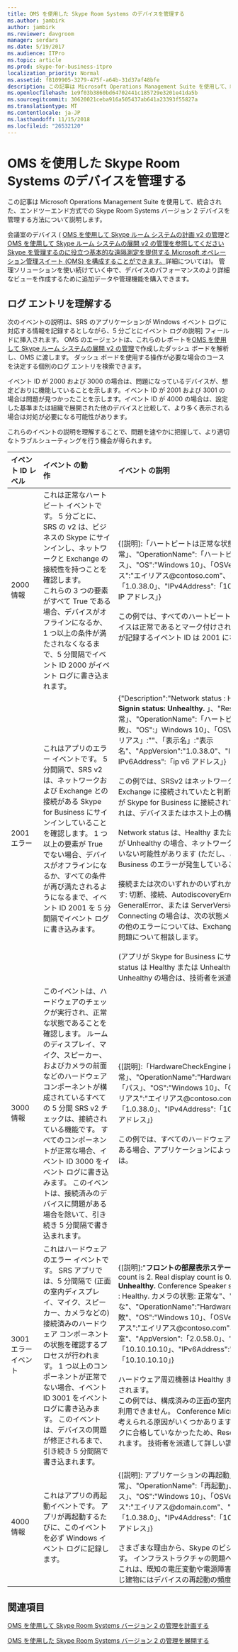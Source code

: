 ```yaml
---
title: OMS を使用した Skype Room Systems のデバイスを管理する
ms.author: jambirk
author: jambirk
ms.reviewer: davgroom
manager: serdars
ms.date: 5/19/2017
ms.audience: ITPro
ms.topic: article
ms.prod: skype-for-business-itpro
localization_priority: Normal
ms.assetid: f8109905-3279-475f-a64b-31d37af48bfe
description: この記事は Microsoft Operations Management Suite を使用して、統合された、エンドツーエンド方式での Skype Room Systems バージョン 2 デバイスを管理する方法について説明します。
ms.openlocfilehash: 1e9f03b3860bd64702441c185729e3201e41da5b
ms.sourcegitcommit: 30620021ceba916a505437ab641a23393f55827a
ms.translationtype: MT
ms.contentlocale: ja-JP
ms.lasthandoff: 11/15/2018
ms.locfileid: "26532120"
---
```

# <a name="manage-skype-room-systems-v2-devices-with-oms"></a>OMS を使用した Skype Room Systems のデバイスを管理する

この記事は Microsoft Operations Management Suite を使用して、統合された、エンドツーエンド方式での Skype Room Systems バージョン 2 デバイスを管理する方法について説明します。

会議室のデバイス ( [OMS を使用して Skype ルーム システムの計画 v2 の管理](../../plan-your-deployment/clients-and-devices/oms-management.md)と[OMS を使用して Skype ルーム システムの展開 v2 の管理を参照してください Skype を管理するのに役立つ基本的な遠隔測定を提供する Microsoft オペレーション管理スイート (OMS) を構成することができます。](../../deploy/deploy-clients/with-oms.md)詳細については)。 管理ソリューションを使い続けていく中で、デバイスのパフォーマンスのより詳細なビューを作成するために追加データや管理機能を購入できます。

## <a name="understand-the-log-entries"></a>ログ エントリを理解する

次のイベントの説明は、SRS のアプリケーションが Windows イベント ログに対応する情報を記録するとしながら、5 分ごとにイベント ログの説明] フィールドに挿入されます。 OMS のエージェントは、これらのレポートを[OMS を使用して Skype ルーム システムの展開 v2 の管理](../../deploy/deploy-clients/with-oms.md)で作成したダッシュ ボードを解析し、OMS に渡します。 ダッシュ ボードを使用する操作が必要な場合のコースを決定する個別のログ エントリを検索できます。 

イベント ID が 2000 および 3000 の場合は、問題になっているデバイスが、想定どおりに機能していることを示します。イベント ID が 2001 および 3001 の場合は問題が見つかったことを示します。イベント ID が 4000 の場合は、設定した基準または組織で展開された他のデバイスと比較して、より多く表示される場合は対処が必要になる可能性があります。

これらのイベントの説明を理解することで、問題を速やかに把握して、より適切なトラブルシューティングを行う機会が得られます。

| イベント&nbsp;ID&nbsp;レベル|イベント&nbsp;の動作&nbsp;&nbsp;&nbsp;&nbsp;&nbsp;&nbsp;&nbsp;&nbsp;&nbsp;&nbsp;&nbsp;&nbsp;&nbsp;&nbsp;&nbsp;&nbsp;&nbsp;&nbsp;&nbsp;&nbsp;&nbsp;&nbsp;&nbsp;&nbsp;&nbsp;&nbsp;&nbsp;&nbsp;&nbsp;&nbsp;&nbsp;&nbsp;|イベント&nbsp;の説明&nbsp;&nbsp;&nbsp;&nbsp;&nbsp;&nbsp;&nbsp;&nbsp;&nbsp;&nbsp;&nbsp;&nbsp;&nbsp;&nbsp;&nbsp;&nbsp;&nbsp;&nbsp;&nbsp;&nbsp;&nbsp;&nbsp;&nbsp;&nbsp;&nbsp;&nbsp;&nbsp;&nbsp;&nbsp;&nbsp;&nbsp;&nbsp;|
|:---    |:---   |:---  |
| 2000  <br> 情報 | これは正常なハートビート イベントです。 5 分ごとに、SRS の v2 は、ビジネスの Skype にサインインし、ネットワークと Exchange の接続性を持つことを確認します。 <br> これらの 3 つの要素がすべて True である場合、デバイスがオフラインになるか、1 つ以上の条件が満たされなくなるまで、5 分間隔でイベント ID 2000 がイベント ログに書き込まれます。 | {[説明]:「ハートビートは正常な状態」、"ResourceState":「正常」、"OperationName":「ハートビート」、"OperationResult":「パス」、"OS":"Windows 10」、「OSVersion」:"10.0.14393.693"、"エイリアス":"エイリアス<span></span>@contoso.com"、"表示名":"表示名"、"AppVersion":「1.0.38.0」、"IPv4Address":「10.10.10.10」、"IPv6Address":「v6 の IP アドレス」} <br><br> この例では、すべてのハートビートの条件が満たされていて、SRS v2 デバイスは正常であるとマーク付けされています。エラーがある場合は、アプリが記録するイベント ID は 2001 になります。 |
| 2001  <br> エラー | これはアプリのエラー イベントです。 5 分間隔で、SRS v2 は、ネットワークおよび Exchange との接続がある Skype for Business にサインインしていることを確認します。 1 つ以上の要素が True でない場合、デバイスがオフラインになるか、すべての条件が再び満たされるようになるまで、イベント ID 2001 を 5 分間隔でイベント ログに書き込みます。  | {"Description":"Network status : Healthy. Exchange status : Connected. **Signin status: Unhealthy.** 」、"ResourceState":「異常」、"OperationName":「ハートビート」、"OperationResult":「失敗」、"OS":」Windows 10」、「OSVersion」:「10.0.14393.693」、「エイリアス」:""、「表示名」:"表示名"、"AppVersion":"1.0.38.0"、"IPv4Address":"10.10.10.10」、」IPv6Address":「ip v6 アドレス」} <br><br>  この例では、SRSv2 はネットワーク接続が正常であり、アプリが Exchange に接続されていたと判断していますが、太字表記の部分でアプリが Skype for Business に接続されていなかったことが示されています。 これは、デバイスまたはホスト上の構成の問題である可能性があります。  <br> <br> Network status は、Healthy または Unhealthy と表示されます。この状態が Unhealthy の場合、ネットワークの問題があるかデバイスが接続されていない可能性があります (ただし、この場合は Exchange および Skype for Business のエラーが発生していることが考えられます)。<br><br> 接続または次のいずれかのいずれかとして Exchange の状態が表示されます: 切断、接続、AutodiscoveryError (最もよく見られるエラー)、GeneralError、または ServerVersionNotSupported。 この状態が Connecting の場合は、次の状態メッセージが送信されるまで待機して、その他のエラーについては、Exchange の問題解決の経験がある管理者にその問題について相談します。  <br><br>  (アプリが Skype for Business にサインインしていることを示す) Signin status は Healthy または Unhealthy と表示されます。この状態が Unhealthy の場合は、技術者を派遣して詳しい調査を行ってください。 |
| 3000  <br> 情報 | このイベントは、ハードウェアのチェックが実行され、正常な状態であることを確認します。 ルームのディスプレイ、マイク、スピーカー、およびカメラの前面などのハードウェア コンポーネントが構成されているすべての 5 分間 SRS v2 チェックは、接続されている機能です。 すべてのコンポーネントが正常な場合、イベント ID 3000 をイベント ログに書き込みます。 このイベントは、接続済みのデバイスに問題がある場合を除いて、引き続き 5 分間隔で書き込まれます。  <br> | {[説明]:「HardwareCheckEngine は正常な状態」、"ResourceState":「正常」、"OperationName":"HardwareCheckEngine"、"OperationResult":「パス」、"OS":"Windows 10」、「OSVersion」:"10.0.14393.693"、"エイリアス":"エイリアス<span></span>@contoso.com"、"表示名":「表示名」、"AppVersion":「1.0.38.0」、"IPv4Address":「10.10.10.10」、"IPv6Address":「ip v6 アドレス」}  <br><br> この例では、すべてのハードウェア チェックに合格しています。 エラーがある場合、アプリケーションによってイベント ID 3001 が代わりに記録は。 |
| 3001  <br> エラー イベント  | これはハードウェアのエラー イベントです。 SRS アプリでは、5 分間隔で (正面の室内ディスプレイ、マイク、スピーカー、カメラなどの) 接続済みのハードウェア コンポーネントの状態を確認するプロセスが行われます。 1 つ以上のコンポーネントが正常でない場合、イベント ID 3001 をイベント ログに書き込みます。 このイベントは、デバイスの問題が修正されるまで、引き続き 5 分間隔で書き込まれます。   | {[説明]:"**フロントの部屋表示ステータス: 問題がある**。 Configured display count is 2. Real display count is 0. **Conference Microphone status : Unhealthy.** Conference Speaker status : Healthy. Default Speaker status : Healthy. カメラの状態: 正常な"、"ResourceState":"異常な"、"OperationName":"HardwareCheckEngine"、"OperationResult":"失敗"、"OS":"Windows 10」、「OSVersion」:"10.0.14393.1198"、"エイリアス":"エイリアス<span></span>@contoso.com"、"表示名":"ヨセミテ。会議室"、"AppVersion":「2.0.58.0」、"IPv4Address":「10.10.10.10」、"IPv6Address":"IPv6Address"、"IPv4Address2":「10.10.10.10」} <br><br>  ハードウェア周辺機器は Healthy または Unhealthy のいずれかとして表示されます。 <br> この例では、構成済みの正面の室内ディスプレイが 2 つあり、現在いずれも利用できません。 Conference Microphone status が Unhealthy ですが、考えられる原因がいくつかあります。 少なくとも 1 つのリソースがチェックに合格していなかったため、ResourceState が Unhealthy として表示されます。 技術者を派遣して詳しい調査を行ってください。 |
| 4000  <br> 情報  <br> | これはアプリの再起動イベントです。 アプリが再起動するたびに、このイベントを必ず Windows イベント ログに記録します。  <br> | {[説明]: アプリケーションの再起動」、「ResourceState」:「正常」、"OperationName":「再起動」、"OperationResult":「パス」、"OS":"Windows 10」、「OSVersion」:"10.0.14393.693"、"エイリアス":"エイリアス<span></span>@domain.com"、"表示名":「表示名」、"AppVersion":「1.0.38.0」、"IPv4Address":「10.10.10.10」、"IPv6Address":「ip v6 アドレス」} <br><br> さまざまな理由から、Skype のビジネス アプリケーションが再起動されます。 インフラストラクチャの問題への手がかりを提供する場合がありますこれは、既知の電圧変動や電源障害などの問題を念頭に置き、別の建物と同じ建物にはデバイスの再起動の頻度を比較します。|


## <a name="see-also"></a>関連項目
 

[OMS を使用して Skype Room Systems バージョン 2 の管理を計画する](../../plan-your-deployment/clients-and-devices/oms-management.md)

[OMS を使用した Skype Room Systems バージョン 2 の管理を展開する](../../deploy/deploy-clients/with-oms.md)